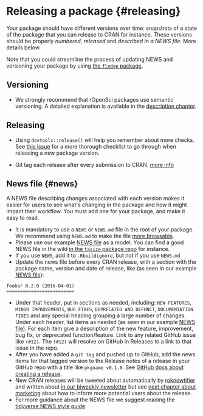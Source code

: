 # Releasing a package {#releasing}

<div class="summaryblock">
<p>Your package should have different versions over time: snapshots of a state of the package that you can release to CRAN for instance. These versions should be properly <em>numbered</em>, <em>released</em> and <em>described in a NEWS file</em>. More details below.</p>
<p>Note that you could streamline the process of updating NEWS and versioning your package by using <a href="https://github.com/krlmlr/fledge">the <code>fledge</code> package</a>.</p>
</div>

## Versioning

* We strongly recommend that rOpenSci packages use semantic versioning. A detailed explanation is available in the [description chapter](http://r-pkgs.had.co.nz/description.html#version).

## Releasing

* Using `devtools::release()` will help you remember about more checks. See [this issue](https://github.com/r-lib/usethis/issues/338) for a more thorough checklist to go through when releasing a new package version.

* Git tag each release after every submission to CRAN. [more info](https://help.github.com/articles/creating-releases/)


## News file {#news}

A NEWS file describing changes associated with each version makes it easier for users to see what's changing in the package and how it might impact their workflow. You must add one for your package, and make it easy to read.

* It is mandatory to use a `NEWS` or `NEWS.md` file in the root of your package. We recommend using `NEWS.md` to make the file [more browsable](http://happygitwithr.com/repo-browsability.html).
* Please use our example [NEWS file](#newstemplate) as a model. You can find a good NEWS file in the wild [in the `taxize` package repo](https://github.com/ropensci/taxize/blob/master/NEWS.md) for instance.
* If you use `NEWS`, add it to `.Rbuildignore`, but not if you use `NEWS.md`
* Update the news file before every CRAN release, with a section with the package name, version and date of release, like (as seen in our example [NEWS file](#newstemplate)):

```
foobar 0.2.0 (2016-04-01)
=========================
```

* Under that header, put in sections as needed, including: `NEW FEATURES`, `MINOR IMPROVEMENTS`, `BUG FIXES`, `DEPRECATED AND DEFUNCT`, `DOCUMENTATION FIXES` and any special heading grouping a large number of changes. Under each header, list items as needed (as seen in our example [NEWS file](#newstemplate)). For each item give
a description of the new feature, improvement, bug fix, or deprecated function/feature. Link
to any related GitHub issue like `(#12)`. The `(#12)` will resolve on GitHub in Releases to a link to that issue in the repo.
* After you have added a `git tag` and pushed up to GitHub, add the news items for that tagged version to the Release notes of a release in your GitHub repo with a title like `pkgname v0.1.0`. See [GitHub docs about creating a release](https://help.github.com/articles/creating-releases/).
* New CRAN releases will be tweeted about automatically by [roknowtifier](https://twitter.com/roknowtifier) and written about [in our biweekly newsletter](https://ropensci.github.io/biweekly/) but see [next chapter about marketing](#marketing) about how to inform more potential users about the release.
* For more guidance about the NEWS file we suggest reading the [tidyverse NEWS style guide](https://style.tidyverse.org/news.html).
